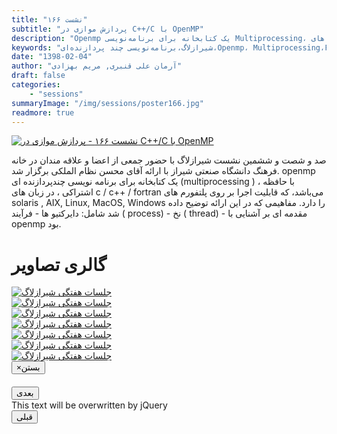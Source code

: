 ```yaml
---
title: "نشست ۱۶۶"
subtitle: "پردازش موازی در C++/C با OpenMP"
description: "Openmp یک کتابخانه برای برنامه‌نویسی Multiprocessing، با حافظه اشتراکی، در زبان های Fortran/c++/c می باشد. "
keywords: "شیرازلاگ،برنامه‌نویسی چند پردازنده‌ای،Openmp، Multiprocessing،Fortran،c/c++،AIX،Thred،Linux،windows،Macos"
date: "1398-02-04"
author: "آرمان علی قنبری, مریم بهزادی"
draft: false
categories:
    - "sessions"
summaryImage: "/img/sessions/poster166.jpg"
readmore: true
---
```

[![نشست ۱۶۶ - پردازش موازی در C++/C با OpenMP](/img/sessions/poster166.jpg)](/img/sessions/poster166.jpg)


صد و شصت و ششمین نشست شیرازلاگ با حضور جمعی از اعضا و علاقه مندان در خانه فرهنگ دانشگاه صنعتی شیراز با ارائه آقای محسن نظام الملکی  برگزار شد.‍‍ openmp 
یک کتابخانه برای برنامه نویسی چند‌پردازنده ای (multiprocessing ) ، با حافظه اشتراکی ، در زبان های c / c++ / fortran می‌باشد، که قابلیت اجرا بر روی پلتفورم های solaris , AIX, Linux, MacOS, Windows  را دارد. 
مفاهیمی که در این ارائه توضیح داده شد شامل:
دایرکتیو ها -
فرآیند ( process)  - 
نخ ( thread) -
مقدمه ای بر آشنایی با openmp بود.


<div class="row">
    <div class="col-lg-12">
        <h1 class="page-header">گالری تصاویر</h1>    
            <div class="col-lg-4 col-md-4 col-xs-6 thumb">
            <a class="thumbnail" href="#" data-image-id="" data-toggle="modal" data-title="نشست هفتگی شیرازلاگ با حضور جمعی از دوستان" data-caption="" data-image="/img/a.8.jpg" data-target="#image-gallery">
              <img class="img-responsive" src="/img/a.8.jpg"
              alt="جلسات هفتگی شیرازلاگ">
            </a>
        </div>
            <div class="col-lg-4 col-md-4 col-xs-6 thumb">
            <a class="thumbnail" href="#" data-image-id="" data-toggle="modal" data-title="نشست هفتگی شیرازلاگ با حضور جمعی از دوستان" data-caption="" data-image="/img/a.9.jpg" data-target="#image-gallery">
                <img class="img-responsive" src="/img/a.9.jpg"
                alt="جلسات هفتگی شیرازلاگ">
            </a>
        </div>
            <div class="col-lg-4 col-md-4 col-xs-6 thumb">
            <a class="thumbnail" href="#" data-image-id="" data-toggle="modal" data-title="نشست هفتگی شیرازلاگ با حضور جمعی از دوستان" data-caption="" data-image="/img/a.11.jpg" data-target="#image-gallery">
                <img class="img-responsive" src="/img/a.11.jpg"
                alt="جلسات هفتگی شیرازلاگ">
            </a>
    </div>
     <div class="col-lg-4 col-md-4 col-xs-6 thumb">
            <a class="thumbnail" href="#" data-image-id="" data-toggle="modal" data-title="نشست هفتگی شیرازلاگ با حضور جمعی از دوستان" data-caption="" data-image="/img/a.12.jpg" data-target="#image-gallery">
                <img class="img-responsive" src="/img/a.12.jpg"
                alt="جلسات هفتگی شیرازلاگ">
            </a>
    </div>
     <div class="col-lg-4 col-md-4 col-xs-6 thumb">
            <a class="thumbnail" href="#" data-image-id="" data-toggle="modal" data-title="نشست هفتگی شیرازلاگ با حضور جمعی از دوستان" data-caption="" data-image="/img/a.16.jpg" data-target="#image-gallery">
                <img class="img-responsive" src="/img/a.16.jpg"
                alt="جلسات هفتگی شیرازلاگ">
            </a>
 </div>    
            <div class="col-lg-4 col-md-4 col-xs-6 thumb">
            <a class="thumbnail" href="#" data-image-id="" data-toggle="modal" data-title="نشست هفتگی شیرازلاگ با حضور جمعی از دوستان" data-caption="" data-image="/img/a.18.jpg" data-target="#image-gallery">
              <img class="img-responsive" src="/img/a.18.jpg"
              alt="جلسات هفتگی شیرازلاگ">
            </a>
        </div>   
            <div class="col-lg-4 col-md-4 col-xs-6 thumb">
            <a class="thumbnail" href="#" data-image-id="" data-toggle="modal" data-title="نشست هفتگی شیرازلاگ با حضور جمعی از دوستان" data-caption="" data-image="/img/a.21.jpg" data-target="#image-gallery">
              <img class="img-responsive" src="/img/a.21.jpg"
              alt="جلسات هفتگی شیرازلاگ">
            </a>
        </div>
<div class="modal fade" id="image-gallery" tabindex="-1" role="dialog" aria-
 aria-labelledby="myModalLabel" aria-hidden="true">
    <div class="modal-dialog">
        <div class="modal-content">
            <div class="modal-header">
                <button type="button" class="close" data-dismiss="modal"><span aria-hidden="true">×</span><span class="sr-only">بستن</span></button>
                <h4 class="modal-title" id="image-gallery-title"></h4>
            </div>
            <div class="modal-body">
                <img id="image-gallery-image" class="img-responsive" src="">
            </div>
            <div class="modal-footer">
                <div class="col-md-2">
                    <button type="button" class="btn btn-primary" id="show-previous-image">بعدی</button>
                </div>
                <div class="col-md-8 text-justify" id="image-gallery-caption">
                    This text will be overwritten by jQuery
                </div>
                <div class="col-md-2">
                    <button type="button" id="show-next-image" class="btn btn-default">قبلی</button>
                </div>
            </div>
        </div>
    </div>
</div>
</div>
